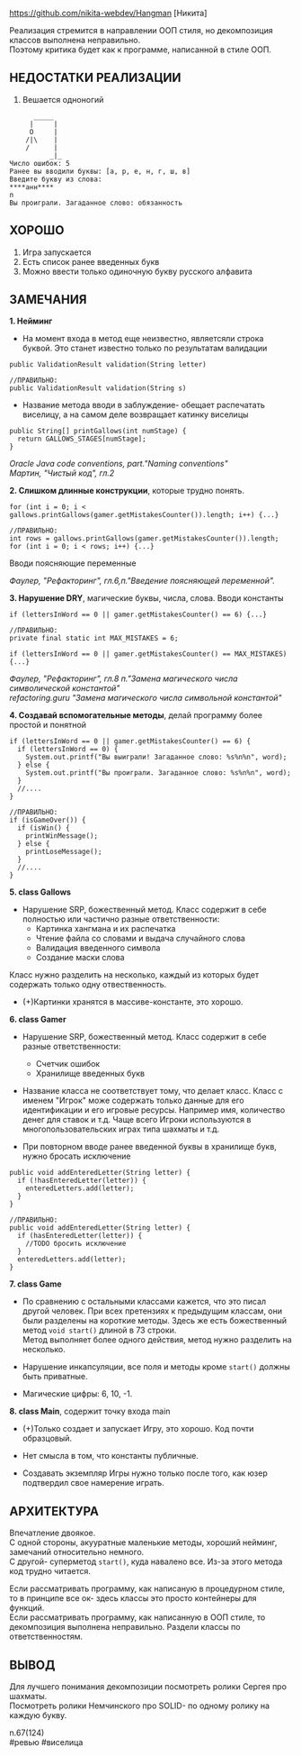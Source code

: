https://github.com/nikita-webdev/Hangman
[Никита]

Реализация стремится в направлении ООП стиля, но декомпозиция классов выполнена неправильно.  
Поэтому критика будет как к программе, написанной в стиле ООП.

## НЕДОСТАТКИ РЕАЛИЗАЦИИ

1. Вешается одноногий
```
      _____
     |     |
     O     |
    /|\    |
    /      |
          _|_
Число ошибок: 5
Ранее вы вводили буквы: [а, р, е, н, г, ш, в]
Введите букву из слова: 
****анн****
п
Вы проиграли. Загаданное слово: обязанность
```

## ХОРОШО

1. Игра запускается
2. Есть список ранее введенных букв
3. Можно ввести только одиночную букву русского алфавита

## ЗАМЕЧАНИЯ

**1. Нейминг**

- На момент входа в метод еще неизвестно, являетсяли строка буквой. Это станет известно только по результатам валидации
```
public ValidationResult validation(String letter)

//ПРАВИЛЬНО:
public ValidationResult validation(String s)
```

- Название метода вводи в заблуждение- обещает распечатать виселицу, а на самом деле возвращает катинку виселицы
```
public String[] printGallows(int numStage) {
  return GALLOWS_STAGES[numStage];
}
```

*Oracle Java code conventions, part."Naming conventions"*  
*Мартин, "Чистый код", гл.2*  

**2. Слишком длинные конструкции**, которые трудно понять.
```
for (int i = 0; i < gallows.printGallows(gamer.getMistakesCounter()).length; i++) {...}

//ПРАВИЛЬНО:
int rows = gallows.printGallows(gamer.getMistakesCounter()).length;
for (int i = 0; i < rows; i++) {...}
```
Вводи поясняющие переменные

*Фаулер, "Рефакторинг", гл.6,п."Введение поясняющей переменной".*  

**3. Нарушение DRY**, магические буквы, числа, слова. Вводи константы
```
if (lettersInWord == 0 || gamer.getMistakesCounter() == 6) {...}

//ПРАВИЛЬНО:
private final static int MAX_MISTAKES = 6;

if (lettersInWord == 0 || gamer.getMistakesCounter() == MAX_MISTAKES) {...}
```
*Фаулер, "Рефакторинг", гл.8 п."Замена магического числа символической константой"*   
*refactoring.guru "Замена магического числа символьной константой"*  

**4. Создавай вспомогательные методы**, делай программу более простой и понятной
```
if (lettersInWord == 0 || gamer.getMistakesCounter() == 6) {
  if (lettersInWord == 0) {
    System.out.printf("Вы выиграли! Загаданное слово: %s%n%n", word);
  } else {
    System.out.printf("Вы проиграли. Загаданное слово: %s%n%n", word);
  }
  //....
}  

//ПРАВИЛЬНО:
if (isGameOver()) {
  if (isWin() {
    printWinMessage();
  } else {
    printLoseMessage();
  }
  //....
}  
```

**5. class Gallows**

- Нарушение SRP, божественный метод. Класс содержит в себе полностью или частично разные ответственности: 
  - Картинка хангмана и их распечатка 
  - Чтение файла со словами и выдача случайного слова
  - Валидация введенного символа
  - Создание маски слова

Класс нужно разделить на несколько, каждый из которых будет содержать только одну отвественность.  

+ (+)Картинки хранятся в массиве-константе, это хорошо.     

**6. class Gamer**

- Нарушение SRP, божественный метод. Класс содержит в себе разные ответственности: 
  - Счетчик ошибок 
  - Хранилище введенных букв

- Название класса не соответствует тому, что делает класс. 
Класс с именем "Игрок" може содержать только данные для его идентификации и его игровые ресурсы. Например имя, количество денег для ставок и т.д.
Чаще всего Игроки используются в многопользовательских играх типа шахматы и т.д.

- При повторном вводе ранее введенной буквы в хранилище букв, нужно бросать исключение
```
public void addEnteredLetter(String letter) {
  if (!hasEnteredLetter(letter)) {
    enteredLetters.add(letter);
  }
}

//ПРАВИЛЬНО:
public void addEnteredLetter(String letter) {
  if (hasEnteredLetter(letter)) {
    //TODO бросить исключение
  }
  enteredLetters.add(letter);
}
```

**7. class Game**

- По сравнению с остальными классами кажется, что это писал другой человек. 
При всех претензиях к предыдущим классам, они были разделены на короткие методы.
Здесь же есть божественный метод `void start()` длиной в 73 строки.  
Метод выполняет более одного действия, метод нужно разделить на несколько.

- Нарушение инкапсуляции, все поля и методы кроме `start()` должны быть приватные.

- Магические цифры: 6, 10, -1.

**8. class Main**, содержит точку входа main

+ (+)Только создает и запускает Игру, это хорошо. Код почти образцовый.

- Нет смысла в том, что константы публичные.

- Создавать экземпляр Игры нужно только после того, как юзер подтвердил свое намерение играть.

## АРХИТЕКТУРА

Впечатление двоякое.  
С одной стороны, акууратные маленькие методы, хороший нейминг, замечаний относительно немного.  
С другой- суперметод `start()`, куда навалено все. Из-за этого метода код трудно читается.

Если рассматривать программу, как написаную в процедурном стиле, то в принципе все ок- здесь классы это просто контейнеры для функций.  
Если рассматривать программу, как написанную в ООП стиле, то декомпозиция выполнена неправильно. Раздели классы по ответственностям.

## ВЫВОД

Для лучшего понимания декомпозиции посмотреть ролики Сергея про шахматы.  
Посмотреть ролики Немчинского про SOLID- по одному ролику на каждую букву.

n.67(124)  
#ревью #виселица